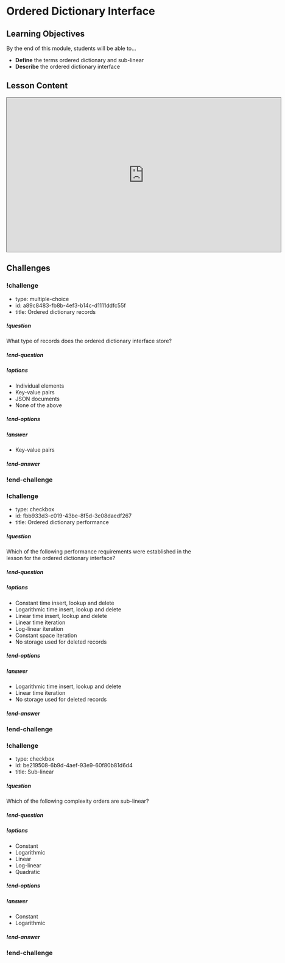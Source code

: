 # Ordered Dictionary Interface

## Learning Objectives

By the end of this module, students will be able to...

- **Define** the terms ordered dictionary and sub-linear
- **Describe** the ordered dictionary interface

## Lesson Content

<iframe src="https://adaacademy.hosted.panopto.com/Panopto/Pages/Embed.aspx?id=0302a43d-3f71-4f65-a29a-abb7002e678c&autoplay=false&offerviewer=true&showtitle=true&showbrand=false&start=0&interactivity=all" width=720 height=405 style="border: 1px solid #464646;" allowfullscreen allow="autoplay"></iframe>

## Challenges

<!-- >>>>>>>>>>>>>>>>>>>>>> BEGIN CHALLENGE >>>>>>>>>>>>>>>>>>>>>> -->
<!-- Replace everything in square brackets [] and remove brackets  -->

### !challenge

* type: multiple-choice
* id: a89c8483-fb8b-4ef3-b14c-d1111ddfc55f
* title: Ordered dictionary records
<!-- * points: [1] (optional, the number of points for scoring as a checkpoint) -->
<!-- * topics: [python, pandas] (optional the topics for analyzing points) -->

##### !question

What type of records does the ordered dictionary interface store?

##### !end-question

##### !options

* Individual elements
* Key-value pairs
* JSON documents
* None of the above

##### !end-options

##### !answer

* Key-value pairs

##### !end-answer

<!-- other optional sections -->
<!-- !hint - !end-hint (markdown, users can see after a failed attempt) -->
<!-- !rubric - !end-rubric (markdown, instructors can see while scoring a checkpoint) -->
<!-- !explanation - !end-explanation (markdown, students can see after answering correctly) -->

### !end-challenge

<!-- ======================= END CHALLENGE ======================= -->
<!-- >>>>>>>>>>>>>>>>>>>>>> BEGIN CHALLENGE >>>>>>>>>>>>>>>>>>>>>> -->
<!-- Replace everything in square brackets [] and remove brackets  -->

### !challenge

* type: checkbox
* id: fbb933d3-c019-43be-8f5d-3c08daedf267
* title: Ordered dictionary performance
<!-- * points: [1] (optional, the number of points for scoring as a checkpoint) -->
<!-- * topics: [python, pandas] (optional the topics for analyzing points) -->

##### !question

Which of the following performance requirements were established in the lesson for the ordered dictionary interface?

##### !end-question

##### !options

* Constant time insert, lookup and delete
* Logarithmic time insert, lookup and delete
* Linear time insert, lookup and delete
* Linear time iteration
* Log-linear iteration
* Constant space iteration
* No storage used for deleted records

##### !end-options

##### !answer

* Logarithmic time insert, lookup and delete
* Linear time iteration
* No storage used for deleted records

##### !end-answer

<!-- other optional sections -->
<!-- !hint - !end-hint (markdown, users can see after a failed attempt) -->
<!-- !rubric - !end-rubric (markdown, instructors can see while scoring a checkpoint) -->
<!-- !explanation - !end-explanation (markdown, students can see after answering correctly) -->

### !end-challenge

<!-- ======================= END CHALLENGE ======================= -->
<!-- >>>>>>>>>>>>>>>>>>>>>> BEGIN CHALLENGE >>>>>>>>>>>>>>>>>>>>>> -->
<!-- Replace everything in square brackets [] and remove brackets  -->

### !challenge

* type: checkbox
* id: be219508-6b9d-4aef-93e9-60f80b81d6d4
* title: Sub-linear
<!-- * points: [1] (optional, the number of points for scoring as a checkpoint) -->
<!-- * topics: [python, pandas] (optional the topics for analyzing points) -->

##### !question

Which of the following complexity orders are sub-linear?

##### !end-question

##### !options

* Constant
* Logarithmic
* Linear
* Log-linear
* Quadratic

##### !end-options

##### !answer

* Constant
* Logarithmic

##### !end-answer

<!-- other optional sections -->
<!-- !hint - !end-hint (markdown, users can see after a failed attempt) -->
<!-- !rubric - !end-rubric (markdown, instructors can see while scoring a checkpoint) -->
<!-- !explanation - !end-explanation (markdown, students can see after answering correctly) -->

### !end-challenge

<!-- ======================= END CHALLENGE ======================= -->
